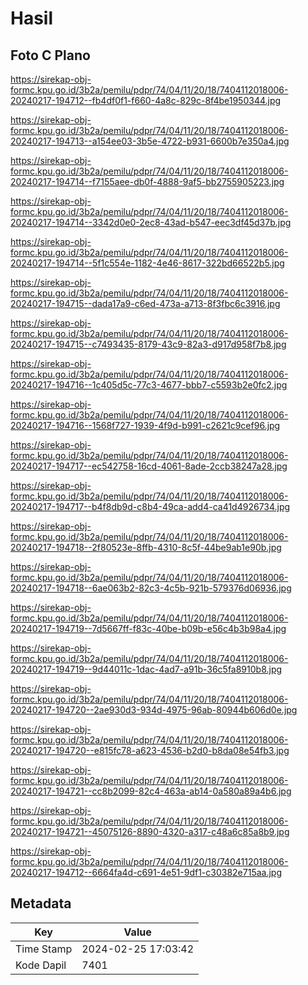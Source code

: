 # Hasil

## Foto C Plano

https://sirekap-obj-formc.kpu.go.id/3b2a/pemilu/pdpr/74/04/11/20/18/7404112018006-20240217-194712--fb4df0f1-f660-4a8c-829c-8f4be1950344.jpg

https://sirekap-obj-formc.kpu.go.id/3b2a/pemilu/pdpr/74/04/11/20/18/7404112018006-20240217-194713--a154ee03-3b5e-4722-b931-6600b7e350a4.jpg

https://sirekap-obj-formc.kpu.go.id/3b2a/pemilu/pdpr/74/04/11/20/18/7404112018006-20240217-194714--f7155aee-db0f-4888-9af5-bb2755905223.jpg

https://sirekap-obj-formc.kpu.go.id/3b2a/pemilu/pdpr/74/04/11/20/18/7404112018006-20240217-194714--3342d0e0-2ec8-43ad-b547-eec3df45d37b.jpg

https://sirekap-obj-formc.kpu.go.id/3b2a/pemilu/pdpr/74/04/11/20/18/7404112018006-20240217-194714--5f1c554e-1182-4e46-8617-322bd66522b5.jpg

https://sirekap-obj-formc.kpu.go.id/3b2a/pemilu/pdpr/74/04/11/20/18/7404112018006-20240217-194715--dada17a9-c6ed-473a-a713-8f3fbc6c3916.jpg

https://sirekap-obj-formc.kpu.go.id/3b2a/pemilu/pdpr/74/04/11/20/18/7404112018006-20240217-194715--c7493435-8179-43c9-82a3-d917d958f7b8.jpg

https://sirekap-obj-formc.kpu.go.id/3b2a/pemilu/pdpr/74/04/11/20/18/7404112018006-20240217-194716--1c405d5c-77c3-4677-bbb7-c5593b2e0fc2.jpg

https://sirekap-obj-formc.kpu.go.id/3b2a/pemilu/pdpr/74/04/11/20/18/7404112018006-20240217-194716--1568f727-1939-4f9d-b991-c2621c9cef96.jpg

https://sirekap-obj-formc.kpu.go.id/3b2a/pemilu/pdpr/74/04/11/20/18/7404112018006-20240217-194717--ec542758-16cd-4061-8ade-2ccb38247a28.jpg

https://sirekap-obj-formc.kpu.go.id/3b2a/pemilu/pdpr/74/04/11/20/18/7404112018006-20240217-194717--b4f8db9d-c8b4-49ca-add4-ca41d4926734.jpg

https://sirekap-obj-formc.kpu.go.id/3b2a/pemilu/pdpr/74/04/11/20/18/7404112018006-20240217-194718--2f80523e-8ffb-4310-8c5f-44be9ab1e90b.jpg

https://sirekap-obj-formc.kpu.go.id/3b2a/pemilu/pdpr/74/04/11/20/18/7404112018006-20240217-194718--6ae063b2-82c3-4c5b-921b-579376d06936.jpg

https://sirekap-obj-formc.kpu.go.id/3b2a/pemilu/pdpr/74/04/11/20/18/7404112018006-20240217-194719--7d5667ff-f83c-40be-b09b-e56c4b3b98a4.jpg

https://sirekap-obj-formc.kpu.go.id/3b2a/pemilu/pdpr/74/04/11/20/18/7404112018006-20240217-194719--9d44011c-1dac-4ad7-a91b-36c5fa8910b8.jpg

https://sirekap-obj-formc.kpu.go.id/3b2a/pemilu/pdpr/74/04/11/20/18/7404112018006-20240217-194720--2ae930d3-934d-4975-96ab-80944b606d0e.jpg

https://sirekap-obj-formc.kpu.go.id/3b2a/pemilu/pdpr/74/04/11/20/18/7404112018006-20240217-194720--e815fc78-a623-4536-b2d0-b8da08e54fb3.jpg

https://sirekap-obj-formc.kpu.go.id/3b2a/pemilu/pdpr/74/04/11/20/18/7404112018006-20240217-194721--cc8b2099-82c4-463a-ab14-0a580a89a4b6.jpg

https://sirekap-obj-formc.kpu.go.id/3b2a/pemilu/pdpr/74/04/11/20/18/7404112018006-20240217-194721--45075126-8890-4320-a317-c48a6c85a8b9.jpg

https://sirekap-obj-formc.kpu.go.id/3b2a/pemilu/pdpr/74/04/11/20/18/7404112018006-20240217-194712--6664fa4d-c691-4e51-9df1-c30382e715aa.jpg


## Metadata

| Key        | Value               |
| ---------- | ------------------- |
| Time Stamp | 2024-02-25 17:03:42 |
| Kode Dapil | 7401                |



